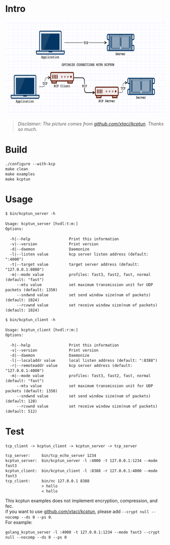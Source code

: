 # Intro

<img src="kcptun.png" alt="kcptun" height="300px"/>

> *Disclaimer: The picture comes from [github.com/xtaci/kcptun](https://github.com/xtaci/kcptun). Thanks so much.*

# Build

```shell
./configure --with-kcp
make clean
make examples
make kcptun
```

# Usage

```shell
$ bin/kcptun_server -h

Usage: kcptun_server [hvdl:t:m:]
Options:

  -h|--help                 Print this information
  -v|--version              Print version
  -d|--daemon               Daemonize
  -l|--listen value         kcp server listen address (default: ":4000")
  -t|--target value         target server address (default: "127.0.0.1:8080")
  -m|--mode value           profiles: fast3, fast2, fast, normal (default: "fast")
     --mtu value            set maximum transmission unit for UDP packets (default: 1350)
     --sndwnd value         set send window size(num of packets) (default: 1024)
     --rcvwnd value         set receive window size(num of packets) (default: 1024)
```

```shell
$ bin/kcptun_client -h

Usage: kcptun_client [hvdl:r:m:]
Options:

  -h|--help                 Print this information
  -v|--version              Print version
  -d|--daemon               Daemonize
  -l|--localaddr value      local listen address (default: ":8388")
  -r|--remoteaddr value     kcp server address (default: "127.0.0.1:4000")
  -m|--mode value           profiles: fast3, fast2, fast, normal (default: "fast")
     --mtu value            set maximum transmission unit for UDP packets (default: 1350)
     --sndwnd value         set send window size(num of packets) (default: 128)
     --rcvwnd value         set receive window size(num of packets) (default: 512)
```

# Test
`tcp_client -> kcptun_client -> kcptun_server -> tcp_server`
```shell
tcp_server:     bin/tcp_echo_server 1234
kcptun_server:  bin/kcptun_server -l :4000 -t 127.0.0.1:1234 --mode fast3
kcptun_client:  bin/kcptun_client -l :8388 -r 127.0.0.1:4000 --mode fast3
tcp_client:     bin/nc 127.0.0.1 8388
                > hello
                < hello
```

This kcptun examples does not implement encryption, compression, and fec.<br>
if you want to use [github.com/xtaci/kcptun](https://github.com/xtaci/kcptun), please add `--crypt null --nocomp --ds 0 --ps 0`.<br>
For example:
```shell
golang_kcptun_server -l :4000 -t 127.0.0.1:1234 --mode fast3 --crypt null --nocomp --ds 0 --ps 0
```

